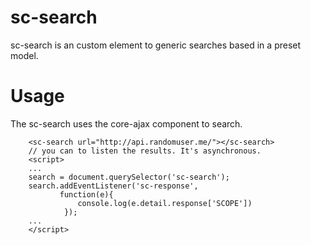 sc-search
============

sc-search is an custom element to generic searches based in a preset model.


Usage
======

The sc-search uses the core-ajax component to search. 

```
    <sc-search url="http://api.randomuser.me/"></sc-search>
    // you can to listen the results. It's asynchronous.
    <script>
    ...
    search = document.querySelector('sc-search');
    search.addEventListener('sc-response', 
           function(e){ 
               console.log(e.detail.response['SCOPE'])
            }); 
    ...
    </script>
```

